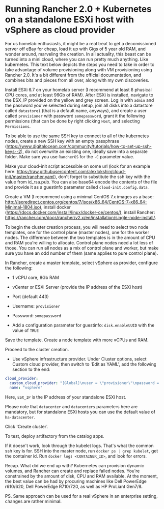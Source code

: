 # Running Rancher 2.0 + Kubernetes on a standalone ESXi host with vSphere as cloud provider

For us homelab enthusiasts, it might be a real treat to get a decomissioned server off eBay for cheap, load it up with Gigs of 5 year old RAM, and wonder around, marveling the creation. In all actuality, this beast can be turned into a mini cloud, where you can run pretty much anything. Like kubernetes. This text below depicts the steps you need to take in order to take advantage of volume provisioning along with VM provisioning using Rancher 2.0. It's a bit different from the official documentation, and combines bits and pieces from all over, along with my own discoveries.

Install ESXi 6.7 on your homelab server (I recommend at least 8 phusical CPU cores, and at least 96Gb of RAM). After ESXi is installed, navigate to the ESX_IP provided on the yellow and grey screen. Log in with `admin` and the password you've selected during setup, join all disks into a datastore called `datastore1` (that is a default name, anyways), and create a user called `provisioner` with password `somepassword`, grant it the following permissions (that can be done by right clicking `Host`, and selecting `Permissions`.

To be able to use the same SSH key to connect to all of the kubernetes nodes, create a new SSH key with an empty passphrase (https://www.digitalocean.com/community/tutorials/how-to-set-up-ssh-keys--2), do not overwrite an existing one, ideally save into a separate folder. Make sure you use `RancherOS` for the `-C` parameter value.

Make your cloud-init script accessible on some url (look for an example here: https://raw.githubusercontent.com/alexlokshin/cloud-init/master/rancher.yaml), don't forget to substitute the ssh key with the value from id_rsa.pub. You can also base64 encode the contents of the file  and provide it as a guestinfo parameter called `cloud-init.config.data`.

Create a VM (I recommend using a minimal CentOS 7.x images as a base: http://isoredirect.centos.org/centos/7/isos/x86_64/CentOS-7-x86_64-Minimal-1804.iso), install docker (https://docs.docker.com/install/linux/docker-ce/centos/), install Rancher: https://rancher.com/docs/rancher/v2.x/en/installation/single-node-install/.

To begin the cluster creation process, you will need to select two node templates, one for the control plane (master nodes), one for the worker nodes. The difference between the two templates is in the amount of CPU and RAM you're willing to allocate. Control plane nodes need a lot less of those. You can run all nodes as a mix of control plane and worker, but make sure you have an odd number of them (same applies to pure control plane).

In Rancher, create a master template, select vSphere as provider, configure the following:

* 1 vCPU core, 8Gb RAM
* vCenter or ESXi Server (provide the IP address of the ESXi host)
* Port (default 443)
* Username: `provisioner`
* Password: `somepassword`

* Add a configuration parameter for guestinfo: `disk.enableUUID` with the value of `TRUE`

Save the template. Create a node template with more vCPUs and RAM.

Proceed to the cluster creation.
* Use vSphere infrastructure provider. Under Cluster options, select Custom cloud provider, then switch to 'Edit as YAML', add the following section to the end:

```yaml
cloud_provider: 
  custom_cloud_provider: "[Global]\nuser = \"provisioner\"\npassword = \"somepassword\"\nport = \"443\"\ninsecure-flag = \"1\"\ndatacenters = \"ha-datacenter\"\nworking-dir = \"kubevols\"\n\n[VirtualCenter \"ESX_IP\"]\n\n[Workspace]\nserver = \"ESX_IP\"\ndatacenter = \"ha-datacenter\"\nfolder = \"kubevols\"\ndefault-datastore = \"datastore1\"\n[Disk]\nscsicontrollertype = pvscsi\n[Network]\npublic-network = \"VM Network\""
  name: "vsphere"
```

Here, `ESX_IP` is the IP address of your standalone ESXi host.

Please note that `datacenter` and `datacenters` parameters here are mandatory, but for standalone ESXi hosts you can use the default value of `ha-datacenter`.

Click 'Create cluster'.

To test, deploy artifactory from the catalog apps.

If it doesn't work, look through the kubelet logs. That's what the common ssh key is for. SSH into the master node, run `docker ps | grep kubelet`, get the container id. Run `docker logs <CONTAINER_ID>`, and look for errors.

Recap. What did we end up with? Kubernetes can provision dynamic volumes, and Rancher can create and replace failed nodes. You're constrained by the amount of disk, CPU and RAM available. At the moment, the best value can be had by procuring machines like Dell PowerEdge r610/620, Dell PowerEdge R710/720, as well as HP ProLiant Gen7/8. 

PS. Same approach can be used for a real vSphere in an enterprise setting, changes are rather minimal.
